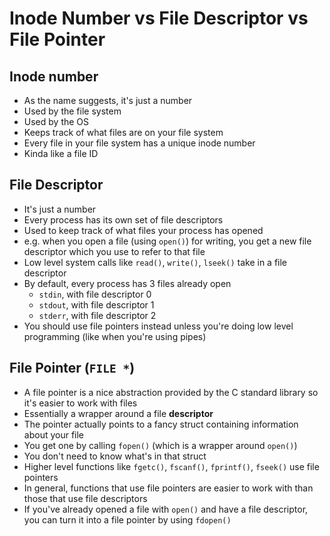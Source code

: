 # Inode Number vs File Descriptor vs File Pointer

## Inode number

- As the name suggests, it's just a number
- Used by the file system
- Used by the OS
- Keeps track of what files are on your file system
- Every file in your file system has a unique inode number
- Kinda like a file ID

## File Descriptor

- It's just a number
- Every process has its own set of file descriptors
- Used to keep track of what files your process has opened
- e.g. when you open a file (using `open()`) for writing, you get a new file descriptor which you use to refer to that file
- Low level system calls like `read()`, `write()`, `lseek()` take in a file descriptor
- By default, every process has 3 files already open
  - `stdin`, with file descriptor 0
  - `stdout`, with file descriptor 1
  - `stderr`, with file descriptor 2
- You should use file pointers instead unless you're doing low level programming (like when you're using pipes)

## File Pointer (`FILE *`)

- A file pointer is a nice abstraction provided by the C standard library so it's easier to work with files
- Essentially a wrapper around a file **descriptor**
- The pointer actually points to a fancy struct containing information about your file
- You get one by calling `fopen()` (which is a wrapper around `open()`)
- You don't need to know what's in that struct
- Higher level functions like `fgetc()`, `fscanf()`, `fprintf()`, `fseek()` use file pointers
- In general, functions that use file pointers are easier to work with than those that use file descriptors
- If you've already opened a file with `open()` and have a file descriptor, you can turn it into a file pointer by using `fdopen()`
